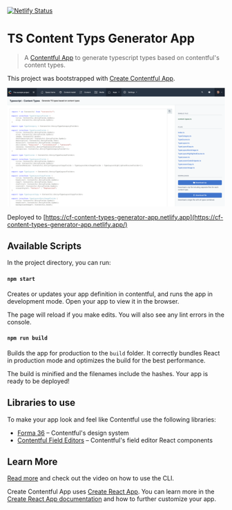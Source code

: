 [![Netlify Status](https://api.netlify.com/api/v1/badges/72588f58-5794-440a-a519-705ea7b91770/deploy-status)](https://app.netlify.com/sites/cf-content-types-generator-app/deploys)
# TS Content Typs Generator App
> A [Contentful App](https://www.contentful.com/developers/docs/extensibility/app-framework/) to generate typescript types based on contentful's content types.

This project was bootstrapped with [Create Contentful App](https://github.com/contentful/create-contentful-app).

![Screenshot of Typescript types generator inside of the Contentful UI](./screenshot.png)

Deployed to [https://cf-content-types-generator-app.netlify.app](https://cf-content-types-generator-app.netlify.app/)


## Available Scripts

In the project directory, you can run:

#### `npm start`

Creates or updates your app definition in contentful, and runs the app in development mode.
Open your app to view it in the browser.

The page will reload if you make edits.
You will also see any lint errors in the console.

#### `npm run build`

Builds the app for production to the `build` folder.
It correctly bundles React in production mode and optimizes the build for the best performance.

The build is minified and the filenames include the hashes.
Your app is ready to be deployed!

## Libraries to use

To make your app look and feel like Contentful use the following libraries:

- [Forma 36](https://f36.contentful.com/) – Contentful's design system
- [Contentful Field Editors](https://www.contentful.com/developers/docs/extensibility/field-editors/) – Contentful's field editor React components

## Learn More

[Read more](https://www.contentful.com/developers/docs/extensibility/app-framework/create-contentful-app/) and check out the video on how to use the CLI.

Create Contentful App uses [Create React App](https://create-react-app.dev/). You can learn more in the [Create React App documentation](https://facebook.github.io/create-react-app/docs/getting-started) and how to further customize your app.
